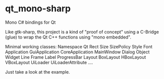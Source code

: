 # qt_mono-sharp
Mono C# bindings for Qt

Like gtk-sharp, this project is a kind of "proof of concept"
using a C-Bridge (glue) to wrap the Qt C++ functions using "mono embedded".

Minimal working classes:
Namespace Qt
  Rect
  Size
  SizePolicy
  Style
  Font
  Application
  GuiApplication
  CoreApplication
  MainWindow
  Dialog
  Object
  Widget
  Line
  Frame
  Label
  ProgressBar
  Layout
  BoxLayout
  HBoxLayout
  VBoxLayout
  UiLoader
  UiLoaderAttribute
  ....
  
  Just take a look at the example.
